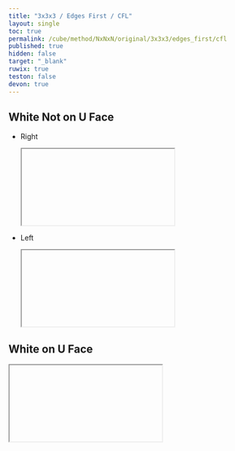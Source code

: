 ```yaml
---
title: "3x3x3 / Edges First / CFL"
layout: single
toc: true
permalink: /cube/method/NxNxN/original/3x3x3/edges_first/cfl
published: true
hidden: false
target: "_blank"
ruwix: true
teston: false
devon: true
---
```

<span
  id     = "cube"
  teston = "{{page.teston}}"
  devon  = "{{page.devon}}"
  colored = "F*/em R*/em FRD U UF UR" >
</span>

<head>
  <base target = "{{page.target}}">
</head>



## White Not on U Face

- Right

  <iframe
    alg = "z' U B U' F' U B' U' F z"
  ></iframe>
    <!-- src = "https://ruwix.com/widget/3d/?alg=z'%20U%20B%20U'%20F'%20U%20B'%20U'%20F%20z&colored=F*/em%20R*/em%20FRD%20U%20UF%20UR&hover=9&speed=500&flags=canvas" -->

- Left

  <iframe
    alg = "x U' L' U R U' L U R' x'"
  ></iframe>
    <!-- src = "https://ruwix.com/widget/3d/?alg=x%20U'%20L'%20U%20R%20U'%20L%20U%20R'%20x'&colored=F*/em%20R*/em%20FRD%20U%20UF%20UR&hover=9&speed=500&flags=canvas" -->



## White on U Face

<iframe
  alg = "r U R' U' r' F R F' U' z' U B U' F' U B' U' F z"
></iframe>
  <!-- src = "https://ruwix.com/widget/3d/?alg=r%20U%20R'%20U'%20r'%20F%20R%20F'%20U'%20z'%20U%20B%20U'%20F'%20U%20B'%20U'%20F%20z&colored=F*/em%20R*/em%20FRD%20U%20UF%20UR&hover=9&speed=500&flags=canvas" -->
